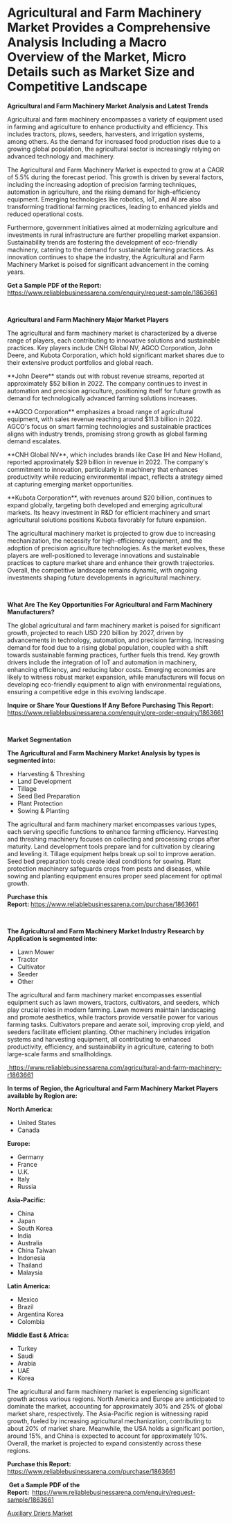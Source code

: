 <p><h1>Agricultural and Farm Machinery Market Provides a Comprehensive Analysis Including a Macro Overview of the Market, Micro Details such as Market Size and Competitive Landscape</h1></p><p><strong>Agricultural and Farm Machinery Market Analysis and Latest Trends</strong></p>
<p><p>Agricultural and farm machinery encompasses a variety of equipment used in farming and agriculture to enhance productivity and efficiency. This includes tractors, plows, seeders, harvesters, and irrigation systems, among others. As the demand for increased food production rises due to a growing global population, the agricultural sector is increasingly relying on advanced technology and machinery.</p><p>The Agricultural and Farm Machinery Market is expected to grow at a CAGR of 5.5% during the forecast period. This growth is driven by several factors, including the increasing adoption of precision farming techniques, automation in agriculture, and the rising demand for high-efficiency equipment. Emerging technologies like robotics, IoT, and AI are also transforming traditional farming practices, leading to enhanced yields and reduced operational costs.</p><p>Furthermore, government initiatives aimed at modernizing agriculture and investments in rural infrastructure are further propelling market expansion. Sustainability trends are fostering the development of eco-friendly machinery, catering to the demand for sustainable farming practices. As innovation continues to shape the industry, the Agricultural and Farm Machinery Market is poised for significant advancement in the coming years.</p></p>
<p><strong>Get a Sample PDF of the Report:&nbsp;</strong> <a href="https://www.reliablebusinessarena.com/enquiry/request-sample/1863661?utm_campaign=3021&utm_medium=2&utm_source=Github&utm_content=ia&utm_term=12042025&utm_id=agricultural-and-farm-machinery">https://www.reliablebusinessarena.com/enquiry/request-sample/1863661</a></p>
<p>&nbsp;</p>
<p><strong>Agricultural and Farm Machinery Major Market Players</strong></p>
<p><p>The agricultural and farm machinery market is characterized by a diverse range of players, each contributing to innovative solutions and sustainable practices. Key players include CNH Global NV, AGCO Corporation, John Deere, and Kubota Corporation, which hold significant market shares due to their extensive product portfolios and global reach.</p><p>**John Deere** stands out with robust revenue streams, reported at approximately $52 billion in 2022. The company continues to invest in automation and precision agriculture, positioning itself for future growth as demand for technologically advanced farming solutions increases.</p><p>**AGCO Corporation** emphasizes a broad range of agricultural equipment, with sales revenue reaching around $11.3 billion in 2022. AGCO's focus on smart farming technologies and sustainable practices aligns with industry trends, promising strong growth as global farming demand escalates.</p><p>**CNH Global NV**, which includes brands like Case IH and New Holland, reported approximately $29 billion in revenue in 2022. The company's commitment to innovation, particularly in machinery that enhances productivity while reducing environmental impact, reflects a strategy aimed at capturing emerging market opportunities.</p><p>**Kubota Corporation**, with revenues around $20 billion, continues to expand globally, targeting both developed and emerging agricultural markets. Its heavy investment in R&D for efficient machinery and smart agricultural solutions positions Kubota favorably for future expansion.</p><p>The agricultural machinery market is projected to grow due to increasing mechanization, the necessity for high-efficiency equipment, and the adoption of precision agriculture technologies. As the market evolves, these players are well-positioned to leverage innovations and sustainable practices to capture market share and enhance their growth trajectories. Overall, the competitive landscape remains dynamic, with ongoing investments shaping future developments in agricultural machinery.</p></p>
<p>&nbsp;</p>
<p><strong>What Are The Key Opportunities For Agricultural and Farm Machinery Manufacturers?</strong></p>
<p><p>The global agricultural and farm machinery market is poised for significant growth, projected to reach USD 220 billion by 2027, driven by advancements in technology, automation, and precision farming. Increasing demand for food due to a rising global population, coupled with a shift towards sustainable farming practices, further fuels this trend. Key growth drivers include the integration of IoT and automation in machinery, enhancing efficiency, and reducing labor costs. Emerging economies are likely to witness robust market expansion, while manufacturers will focus on developing eco-friendly equipment to align with environmental regulations, ensuring a competitive edge in this evolving landscape.</p></p>
<p><strong>Inquire or Share Your Questions If Any Before Purchasing This Report:</strong> <a href="https://www.reliablebusinessarena.com/enquiry/pre-order-enquiry/1863661?utm_campaign=3021&utm_medium=2&utm_source=Github&utm_content=ia&utm_term=12042025&utm_id=agricultural-and-farm-machinery">https://www.reliablebusinessarena.com/enquiry/pre-order-enquiry/1863661</a></p>
<p>&nbsp;</p>
<p><strong>Market Segmentation</strong></p>
<p><strong>The Agricultural and Farm Machinery Market Analysis by types is segmented into:</strong></p>
<p><ul><li>Harvesting & Threshing</li><li>Land Development</li><li>Tillage</li><li>Seed Bed Preparation</li><li>Plant Protection</li><li>Sowing & Planting</li></ul></p>
<p><p>The agricultural and farm machinery market encompasses various types, each serving specific functions to enhance farming efficiency. Harvesting and threshing machinery focuses on collecting and processing crops after maturity. Land development tools prepare land for cultivation by clearing and leveling it. Tillage equipment helps break up soil to improve aeration. Seed bed preparation tools create ideal conditions for sowing. Plant protection machinery safeguards crops from pests and diseases, while sowing and planting equipment ensures proper seed placement for optimal growth.</p></p>
<p><strong>Purchase this Report:&nbsp;</strong><a href="https://www.reliablebusinessarena.com/purchase/1863661?utm_campaign=3021&utm_medium=2&utm_source=Github&utm_content=ia&utm_term=12042025&utm_id=agricultural-and-farm-machinery">https://www.reliablebusinessarena.com/purchase/1863661</a></p>
<p>&nbsp;</p>
<p><strong>The Agricultural and Farm Machinery Market Industry Research by Application is segmented into:</strong></p>
<p><ul><li>Lawn Mower</li><li>Tractor</li><li>Cultivator</li><li>Seeder</li><li>Other</li></ul></p>
<p><p>The agricultural and farm machinery market encompasses essential equipment such as lawn mowers, tractors, cultivators, and seeders, which play crucial roles in modern farming. Lawn mowers maintain landscaping and promote aesthetics, while tractors provide versatile power for various farming tasks. Cultivators prepare and aerate soil, improving crop yield, and seeders facilitate efficient planting. Other machinery includes irrigation systems and harvesting equipment, all contributing to enhanced productivity, efficiency, and sustainability in agriculture, catering to both large-scale farms and smallholdings.</p></p>
<p><a href="https://www.reliablebusinessarena.com/agricultural-and-farm-machinery-r1863661?utm_campaign=3021&utm_medium=2&utm_source=Github&utm_content=ia&utm_term=12042025&utm_id=agricultural-and-farm-machinery">&nbsp;https://www.reliablebusinessarena.com/agricultural-and-farm-machinery-r1863661</a></p>
<p><strong>In terms of Region, the Agricultural and Farm Machinery Market Players available by Region are:</strong></p>
<p>
    <p> <strong> North America: </strong>
        <ul>
            <li>United States</li>
            <li>Canada</li>
        </ul>
        </p> 
    <p> <strong> Europe: </strong>
        <ul>
            <li>Germany</li>
            <li>France</li>
            <li>U.K.</li>
            <li>Italy</li>
            <li>Russia</li>
        </ul>
        </p> 
    <p> <strong> Asia-Pacific: </strong>
        <ul>
            <li>China</li>
            <li>Japan</li>
            <li>South Korea</li>
            <li>India</li>
            <li>Australia</li>
            <li>China Taiwan</li>
            <li>Indonesia</li>
            <li>Thailand</li>
            <li>Malaysia</li>
        </ul>
        </p> 
    <p> <strong> Latin America: </strong>
        <ul>
            <li>Mexico</li>
            <li>Brazil</li>
            <li>Argentina Korea</li>
            <li>Colombia</li>
        </ul>
        </p> 
    <p> <strong> Middle East & Africa: </strong>
        <ul>
            <li>Turkey</li>
            <li>Saudi</li>
            <li>Arabia</li>
            <li>UAE</li>
            <li>Korea</li>
        </ul>
    </p>
    </p>
<p><p>The agricultural and farm machinery market is experiencing significant growth across various regions. North America and Europe are anticipated to dominate the market, accounting for approximately 30% and 25% of global market share, respectively. The Asia-Pacific region is witnessing rapid growth, fueled by increasing agricultural mechanization, contributing to about 20% of market share. Meanwhile, the USA holds a significant portion, around 15%, and China is expected to account for approximately 10%. Overall, the market is projected to expand consistently across these regions.</p></p>
<p><strong>Purchase this Report: </strong><a href="https://www.reliablebusinessarena.com/purchase/1863661?utm_campaign=3021&utm_medium=2&utm_source=Github&utm_content=ia&utm_term=12042025&utm_id=agricultural-and-farm-machinery">https://www.reliablebusinessarena.com/purchase/1863661</a></p>
<p>&nbsp;<strong>Get a Sample PDF of the Report:&nbsp;&nbsp;</strong><a href="https://www.reliablebusinessarena.com/enquiry/request-sample/1863661?utm_campaign=3021&utm_medium=2&utm_source=Github&utm_content=ia&utm_term=12042025&utm_id=agricultural-and-farm-machinery">https://www.reliablebusinessarena.com/enquiry/request-sample/1863661</a></p>
<p><strong></strong></p>
<p><p><a href="https://github.com/kaqiewan/Market-Research-Report-List-1/blob/main/auxiliary-driers-market.md?utm_campaign=3021&utm_medium=2&utm_source=Github&utm_content=ia&utm_term=12042025&utm_id=agricultural-and-farm-machinery">Auxiliary Driers Market</a></p></p>